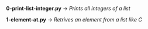 **0-print-list-integer.py** -> *Prints all integers of a list*

**1-element-at.py** -> *Retrives an element from a list like C*
